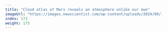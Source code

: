 ```yaml
---
title: "Cloud atlas of Mars reveals an atmosphere unlike our own"
imageUrl: "https://images.newscientist.com/wp-content/uploads/2024/09/10100456/SEI_220930493.jpg?width=788"
index: 173
weight: 173
---
```

